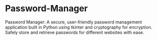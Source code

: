 # Password-Manager
Password Manager: A secure, user-friendly password management application built in Python using tkinter and cryptography for encryption. Safely store and retrieve passwords for different websites with ease.
